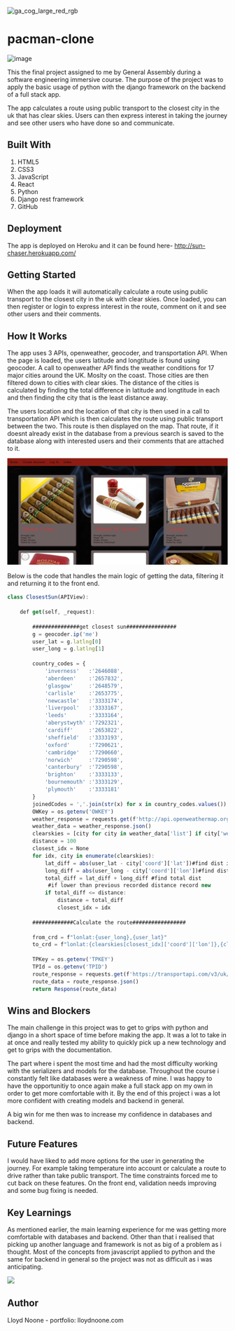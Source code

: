 ![ga_cog_large_red_rgb](https://cloud.githubusercontent.com/assets/40461/8183776/469f976e-1432-11e5-8199-6ac91363302b.png)

# pacman-clone

![image](https://user-images.githubusercontent.com/49749612/65820099-0528ce00-e21d-11e9-8ff8-f82e195a6171.png)

This the final project assigned to me by General Assembly during a software engineering immersive course. The purpose of the project was to apply the basic usage of python with the django framework on the backend of a full stack app.

The app calculates a route using public transport to the closest city in the uk that has clear skies. Users can then express interest in taking the journey and see other users who have done so and communicate.

## Built With

1. HTML5
2. CSS3
3. JavaScript
4. React
5. Python
6. Django rest framework
4. GitHub

## Deployment

The app is deployed on Heroku and it can be found here- http://sun-chaser.herokuapp.com/

## Getting Started

When the app loads it will automatically calculate a route using public transport to the closest city in the uk with clear skies. Once loaded, you can then register or login to express interest in the route, comment on it and see other users and their comments.

## How It Works

The app uses 3 APIs, openweather, geocoder, and transportation API. When the page is loaded, the users latitude and longtitude is found using geocoder. A call to openweather API finds the weather conditions for 17 major cities around the UK. Moslty on the coast. Those cities are then filtered down to cities with clear skies. The distance of the cities is calculated by finding the total difference in latitude and longtitude in each and then finding the city that is the least distance away.

The users location and the location of that city is then used in a call to transportation API which is then calculates the route using public transport between the two. This route is then displayed on the map. That route, if it doesnt already exist in the database from a previous search is saved to the database along with interested users and their comments that are attached to it.

![image](https://github.com/lloydnoone/cigarreviews/blob/master/Screenshot%202019-10-22%20at%2021.07.04.png?raw=true)

Below is the code that handles the main logic of getting the data, filtering it and returning it to the front end.

```javascript
class ClosestSun(APIView):

    def get(self, _request):

        ###############get closest sun################
        g = geocoder.ip('me')
        user_lat = g.latlng[0]
        user_long = g.latlng[1]

        country_codes = {
            'inverness'   :'2646088',
            'aberdeen'    :'2657832',
            'glasgow'     :'2648579',
            'carlisle'    :'2653775',
            'newcastle'   :'3333174',
            'liverpool'   :'3333167',
            'leeds'       :'3333164',
            'aberystwyth' :'7292321',
            'cardiff'     :'2653822',
            'sheffield'   :'3333193',
            'oxford'      :'7290621',
            'cambridge'   :'7290660',
            'norwich'     :'7290598',
            'canterbury'  :'7290598',
            'brighton'    :'3333133',
            'bournemouth' :'3333129',
            'plymouth'    :'3333181'
        }
        joinedCodes = ','.join(str(x) for x in country_codes.values())
        OWKey = os.getenv('OWKEY')
        weather_response = requests.get(f'http://api.openweathermap.org/data/2.5/group?id={joinedCodes}&units=metric&appid={OWKey}')
        weather_data = weather_response.json()
        clearskies = [city for city in weather_data['list'] if city['weather'][0]['description'] == 'clear skies']
        distance = 100
        closest_idx = None
        for idx, city in enumerate(clearskies):
            lat_diff = abs(user_lat - city['coord']['lat'])#find dist in lat
            long_diff = abs(user_long - city['coord']['lon'])#find dist in long
            total_diff = lat_diff + long_diff #find total dist
             #if lower than previous recorded distance record new
            if total_diff <= distance:
                distance = total_diff
                closest_idx = idx

        #############Calculate the route#################

        from_crd = f"lonlat:{user_long},{user_lat}"
        to_crd = f"lonlat:{clearskies[closest_idx]['coord']['lon']},{clearskies[closest_idx]['coord']['lat']}"

        TPKey = os.getenv('TPKEY')
        TPId = os.getenv('TPID')
        route_response = requests.get(f'https://transportapi.com/v3/uk/public/journey/from/{from_crd}/to/{to_crd}.json?app_id={TPId}&app_key={TPKey}&service=southeast')
        route_data = route_response.json()
        return Response(route_data)
```

## Wins and Blockers

The main challenge in this project was to get to grips with python and django in a short space of time before making the app. It was a lot to take in at once and really tested my ability to quickly pick up a new technology and get to grips with the documentation.

The part where i spent the most time and had the most difficulty working with the serializers and models for the database. Throughout the course i constantly felt like databases were a weakness of mine. I was happy to have the opportunitiy to once again make a full stack app on my own in order to get more comfortable with it. By the end of this project i was a lot more confident with creating models and backend in general. 

A big win for me then was to increase my confidence in databases and backend.

## Future Features

I would have liked to add more options for the user in generating the journey. For example taking temperature into account or calculate a route to drive rather than take public transport. The time constraints forced me to cut back on these features. On the front end, validation needs improving and some bug fixing is needed.

## Key Learnings

As mentioned earlier, the main learning experience for me was getting more comfortable with databases and backend. Other than that i realised that picking up another language and framework is not as big of a problem as i thought. Most of the concepts from javascript applied to python and the same for backend in general so the project was not as difficult as i was anticipating.

![](leveleditor.gif)

## Author 

Lloyd Noone - portfolio: lloydnoone.com
